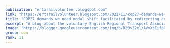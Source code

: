 ```yaml
---
publication: "ertarailvolunteer.blogspot.com"
link: "https://ertarailvolunteer.blogspot.com/2022/11/cop27-demands-we-need-modal-shift.html"
title: "COP27 demands we need modal shift facilitated by redirecting existing funds"
excerpt: "A blog about the voluntary English Regional Transport Association (ERTA)"
image: "https://blogger.googleusercontent.com/img/b/R29vZ2xl/AVvXsEifpREi4HkXXnlkhEJ2pnq9w-aQHh4tclqx7QnMfV3lV2yTtsNUpdyAyhlxsUEK90Aep0lO1FzuPd5YJuvHqNhmYU0L2oDOsaxPSxq4hQo5FiOvEE1BUxbmoL_zPvXaaI8HAX-kVH66QqQDpvyjU6Dpqfj9xiE9d5qyTZOjiE0YlYn-VZrMBp0qM7fy/w1200-h630-p-k-no-nu/Thameslink%20unit%20no.700.106%20at%20St.Albans%20City%20on%20service%20from%20Bedford%20to%20Gatwick%20Airport.JPG"
group: con
rank: 11
---
```

